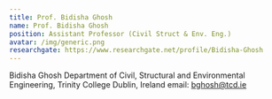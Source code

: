 ```yaml
---
title: Prof. Bidisha Ghosh
name: Prof. Bidisha Ghosh
position: Assistant Professor (Civil Struct & Env. Eng.)
avatar: /img/generic.png
researchgate: https://www.researchgate.net/profile/Bidisha-Ghosh
---
```

Bidisha Ghosh
Department of Civil,
Structural and Environmental Engineering,
Trinity College Dublin, Ireland
email: bghosh@tcd.ie